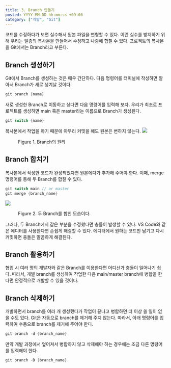 ```yaml
---
title: 3. Branch 만들기
posted: YYYY-MM-DD hh:mm:ss +09:00
category: ["개발", "Git"]
---
```


코드를 수정하다가 보면 실수해서 원본 파일을 변형할 수 있다. 이런 실수를 방지하기 위해 우리는 일종의 복사본을 만들어서 수정하고 나중에 합칠 수 있다. 프로젝트의 복사본을 Git에서는 Branch라고 부른다.

## Branch 생성하기
Git에서 Branch를 생성하는 것은 매우 간단하다. 다음 명령어를 터미널에 작성하면 알아서 Branch가 새로 생겨날 것이다.
```c
git branch {name}
```

새로 생성한 Branch로 이동하고 싶다면 다음 명령어를 입력해 보자. 우리가 최초로 프로젝트를 생성하면 main 혹은 master라는 이름으로 Branch가 생성된다.
```c
git switch {name}
```

복사본에서 작업을 하기 때문에 아무리 커밋을 해도 원본은 변하지 않는다.
![](https://i.imgur.com/wZh1PmD.png)
<figure> Figure 1. Branch의 원리 </figure>

## Branch 합치기
복사본에서 작성한 코드가 완성되었다면 원본에다가 추가해 주어야 한다. 이때, merge 명령어를 통해 두 Branch를 합칠 수 있다.
```c
git switch main // or master
git merge {branch_name}
```
![](https://i.imgur.com/UmFmHBa.png)
<figure> Figure 2. 두 Branch를 합친 모습이다. </figure>
그러나, 두 Branch에서 같은 부분을 수정했다면 충돌이 발생할 수 있다. VS Code와 같은 에디터를 사용한다면 손쉽게 해결할 수 있다. 에디터에서 원하는 코드만 남기고 다시 커밋하면 충돌은 말끔하게 해결된다.

## Branch 활용하기
협업 시 여러 명의 개발자와 같은 Branch를 이용한다면 어디선가 충돌이 일어나기 쉽다. 따라서, 개별 branch를 생성하여 작업한 다음 main/master branch에 병합을 한다면 안정적으로 개발할 수 있을 것이다.

## Branch 삭제하기
개발하면서 branch를 여러 개 생성했다가 작업이 끝나고 병합하면 더 이상 쓸 일이 없을 수도 있다. Git은 자동으로 branch를 제거해 주지 않는다. 따라서, 아래 명령어를 입력하여 수동으로 branch를 제거해 주어야 한다.
```c
git branch -d {branch_name}
```

만약 개발 과정에서 엎어져서 병합하지 않고 삭제해야 하는 경우에는 조금 다른 명령어를 입력해야 한다. 
```c
git branch -D {branch_name}
```
